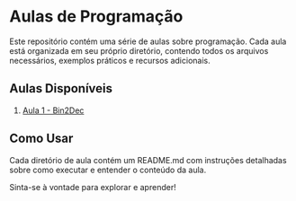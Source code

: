 # Aulas de Programação

Este repositório contém uma série de aulas sobre programação. Cada aula está organizada em seu próprio diretório, contendo todos os arquivos necessários, exemplos práticos e recursos adicionais.

## Aulas Disponíveis

1. [Aula 1 - Bin2Dec](/Aula%201/Bin2Dec)


## Como Usar

Cada diretório de aula contém um README.md com instruções detalhadas sobre como executar e entender o conteúdo da aula.

Sinta-se à vontade para explorar e aprender!
